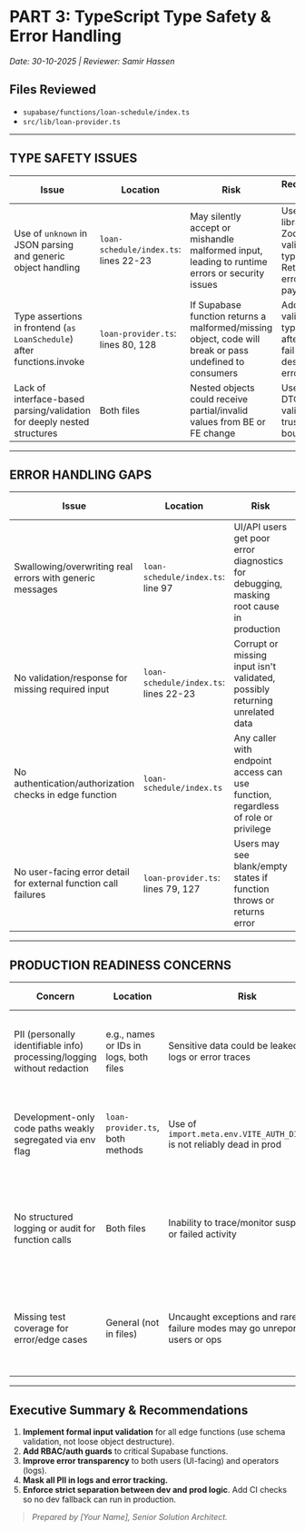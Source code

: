 # PART 3: TypeScript Type Safety & Error Handling

*Date: 30-10-2025 | Reviewer: Samir Hassen*

## Files Reviewed
- `supabase/functions/loan-schedule/index.ts`
- `src/lib/loan-provider.ts`

---

## TYPE SAFETY ISSUES

| Issue | Location | Risk | Recommended Fix |
|-------|----------|------|-----------------|
| Use of `unknown` in JSON parsing and generic object handling | `loan-schedule/index.ts`: lines 22-23 | May silently accept or mishandle malformed input, leading to runtime errors or security issues | Use a schema library (e.g., Zod) for input validation and type assertion. Return a 400 error for invalid payloads |
| Type assertions in frontend (`as LoanSchedule`) after functions.invoke | `loan-provider.ts`: lines 80, 128 | If Supabase function returns a malformed/missing object, code will break or pass undefined to consumers | Add schema validation or type guards after API calls; fail safely with descriptive errors |
| Lack of interface-based parsing/validation for deeply nested structures | Both files | Nested objects could receive partial/invalid values from BE or FE change | Use type-safe DTOs and validation at all trust boundaries |

---

## ERROR HANDLING GAPS

| Issue | Location | Risk | Recommended Fix |
|-------|----------|------|-----------------|
| Swallowing/overwriting real errors with generic messages | `loan-schedule/index.ts`: line 97 | UI/API users get poor error diagnostics for debugging, masking root cause in production | Log error details safely, propagate error type/message in dev; sanitize in prod |
| No validation/response for missing required input | `loan-schedule/index.ts`: lines 22-23 | Corrupt or missing input isn't validated, possibly returning unrelated data | Return proper 400 error with clear reason for invalid/missing input |
| No authentication/authorization checks in edge function | `loan-schedule/index.ts` | Any caller with endpoint access can use function, regardless of role or privilege | Validate JWT/auth headers, enforce RBAC inside function according to caller identity |
| No user-facing error detail for external function call failures | `loan-provider.ts`: lines 79, 127 | Users may see blank/empty states if function throws or returns error | Show friendly error with reason and remediation guidance |

---

## PRODUCTION READINESS CONCERNS

| Concern | Location | Risk | Recommended Fix |
|---------|----------|------|-----------------|
| PII (personally identifiable info) processing/logging without redaction | e.g., names or IDs in logs, both files | Sensitive data could be leaked in logs or error traces | Ensure logs redact/mask all PII before writing. Use env flags to suppress PII in prod |
| Development-only code paths weakly segregated via env flag | `loan-provider.ts`, both methods | Use of `import.meta.env.VITE_AUTH_DISABLED` is not reliably dead in prod | Add runtime guardrails and CI/CD build checks to enforce environment correctness |
| No structured logging or audit for function calls | Both files | Inability to trace/monitor suspicious or failed activity | Implement structured audit logs for all actions, including error context, user, and applicationId where possible |
| Missing test coverage for error/edge cases | General (not in files) | Uncaught exceptions and rare failure modes may go unreported to users or ops | Add test coverage (unit + integration) for invalid input, permissions, and error states |

---

## Executive Summary & Recommendations

1. **Implement formal input validation** for all edge functions (use schema validation, not loose object destructure).
2. **Add RBAC/auth guards** to critical Supabase functions.
3. **Improve error transparency** to both users (UI-facing) and operators (logs).
4. **Mask all PII in logs and error tracking.**
5. **Enforce strict separation between dev and prod logic**. Add CI checks so no dev fallback can run in production.

> *Prepared by [Your Name], Senior Solution Architect.*
